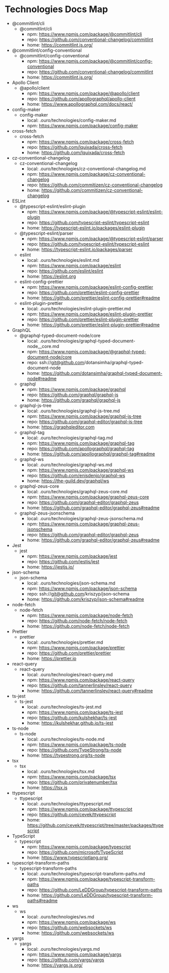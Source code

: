 # Technologies Docs Map

- @commitlint/cli
  - @commitlint/cli
    - npm: https://www.npmjs.com/package/@commitlint/cli
    - repo: https://github.com/conventional-changelog/commitlint
    - home: https://commitlint.js.org/
- @commitlint/config-conventional
  - @commitlint/config-conventional
    - npm: https://www.npmjs.com/package/@commitlint/config-conventional
    - repo: https://github.com/conventional-changelog/commitlint
    - home: https://commitlint.js.org/
- Apollo Client
  - @apollo/client
    - npm: https://www.npmjs.com/package/@apollo/client
    - repo: https://github.com/apollographql/apollo-client
    - home: https://www.apollographql.com/docs/react/
- config-maker
  - config-maker
    - local: .ouro/technologies/config-maker.md
    - npm: https://www.npmjs.com/package/config-maker
- cross-fetch
  - cross-fetch
    - npm: https://www.npmjs.com/package/cross-fetch
    - repo: https://github.com/lquixada/cross-fetch
    - home: https://github.com/lquixada/cross-fetch
- cz-conventional-changelog
  - cz-conventional-changelog
    - local: .ouro/technologies/cz-conventional-changelog.md
    - npm: https://www.npmjs.com/package/cz-conventional-changelog
    - repo: https://github.com/commitizen/cz-conventional-changelog
    - home: https://github.com/commitizen/cz-conventional-changelog
- ESLint
  - @typescript-eslint/eslint-plugin
    - npm: https://www.npmjs.com/package/@typescript-eslint/eslint-plugin
    - repo: https://github.com/typescript-eslint/typescript-eslint
    - home: https://typescript-eslint.io/packages/eslint-plugin
  - @typescript-eslint/parser
    - npm: https://www.npmjs.com/package/@typescript-eslint/parser
    - repo: https://github.com/typescript-eslint/typescript-eslint
    - home: https://typescript-eslint.io/packages/parser
  - eslint
    - local: .ouro/technologies/eslint.md
    - npm: https://www.npmjs.com/package/eslint
    - repo: https://github.com/eslint/eslint
    - home: https://eslint.org
  - eslint-config-prettier
    - npm: https://www.npmjs.com/package/eslint-config-prettier
    - repo: https://github.com/prettier/eslint-config-prettier
    - home: https://github.com/prettier/eslint-config-prettier#readme
  - eslint-plugin-prettier
    - local: .ouro/technologies/eslint-plugin-prettier.md
    - npm: https://www.npmjs.com/package/eslint-plugin-prettier
    - repo: https://github.com/prettier/eslint-plugin-prettier
    - home: https://github.com/prettier/eslint-plugin-prettier#readme
- GraphQL
  - @graphql-typed-document-node/core
    - local: .ouro/technologies/graphql-typed-document-node__core.md
    - npm: https://www.npmjs.com/package/@graphql-typed-document-node/core
    - repo: ssh://git@github.com/dotansimha/graphql-typed-document-node
    - home: https://github.com/dotansimha/graphql-typed-document-node#readme
  - graphql
    - npm: https://www.npmjs.com/package/graphql
    - repo: https://github.com/graphql/graphql-js
    - home: https://github.com/graphql/graphql-js
  - graphql-js-tree
    - local: .ouro/technologies/graphql-js-tree.md
    - npm: https://www.npmjs.com/package/graphql-js-tree
    - repo: https://github.com/graphql-editor/graphql-js-tree
    - home: https://graphqleditor.com
  - graphql-tag
    - local: .ouro/technologies/graphql-tag.md
    - npm: https://www.npmjs.com/package/graphql-tag
    - repo: https://github.com/apollographql/graphql-tag
    - home: https://github.com/apollographql/graphql-tag#readme
  - graphql-ws
    - local: .ouro/technologies/graphql-ws.md
    - npm: https://www.npmjs.com/package/graphql-ws
    - repo: https://github.com/enisdenjo/graphql-ws
    - home: https://the-guild.dev/graphql/ws
  - graphql-zeus-core
    - local: .ouro/technologies/graphql-zeus-core.md
    - npm: https://www.npmjs.com/package/graphql-zeus-core
    - repo: https://github.com/graphql-editor/graphql-zeus
    - home: https://github.com/graphql-editor/graphql-zeus#readme
  - graphql-zeus-jsonschema
    - local: .ouro/technologies/graphql-zeus-jsonschema.md
    - npm: https://www.npmjs.com/package/graphql-zeus-jsonschema
    - repo: https://github.com/graphql-editor/graphql-zeus
    - home: https://github.com/graphql-editor/graphql-zeus#readme
- Jest
  - jest
    - npm: https://www.npmjs.com/package/jest
    - repo: https://github.com/jestjs/jest
    - home: https://jestjs.io/
- json-schema
  - json-schema
    - local: .ouro/technologies/json-schema.md
    - npm: https://www.npmjs.com/package/json-schema
    - repo: ssh://git@github.com/kriszyp/json-schema
    - home: https://github.com/kriszyp/json-schema#readme
- node-fetch
  - node-fetch
    - npm: https://www.npmjs.com/package/node-fetch
    - repo: https://github.com/node-fetch/node-fetch
    - home: https://github.com/node-fetch/node-fetch
- Prettier
  - prettier
    - local: .ouro/technologies/prettier.md
    - npm: https://www.npmjs.com/package/prettier
    - repo: https://github.com/prettier/prettier
    - home: https://prettier.io
- react-query
  - react-query
    - local: .ouro/technologies/react-query.md
    - npm: https://www.npmjs.com/package/react-query
    - repo: https://github.com/tannerlinsley/react-query
    - home: https://github.com/tannerlinsley/react-query#readme
- ts-jest
  - ts-jest
    - local: .ouro/technologies/ts-jest.md
    - npm: https://www.npmjs.com/package/ts-jest
    - repo: https://github.com/kulshekhar/ts-jest
    - home: https://kulshekhar.github.io/ts-jest
- ts-node
  - ts-node
    - local: .ouro/technologies/ts-node.md
    - npm: https://www.npmjs.com/package/ts-node
    - repo: https://github.com/TypeStrong/ts-node
    - home: https://typestrong.org/ts-node
- tsx
  - tsx
    - local: .ouro/technologies/tsx.md
    - npm: https://www.npmjs.com/package/tsx
    - repo: https://github.com/privatenumber/tsx
    - home: https://tsx.is
- ttypescript
  - ttypescript
    - local: .ouro/technologies/ttypescript.md
    - npm: https://www.npmjs.com/package/ttypescript
    - repo: https://github.com/cevek/ttypescript
    - home: https://github.com/cevek/ttypescript/tree/master/packages/ttypescript
- TypeScript
  - typescript
    - npm: https://www.npmjs.com/package/typescript
    - repo: https://github.com/microsoft/TypeScript
    - home: https://www.typescriptlang.org/
- typescript-transform-paths
  - typescript-transform-paths
    - local: .ouro/technologies/typescript-transform-paths.md
    - npm: https://www.npmjs.com/package/typescript-transform-paths
    - repo: https://github.com/LeDDGroup/typescript-transform-paths
    - home: https://github.com/LeDDGroup/typescript-transform-paths#readme
- ws
  - ws
    - local: .ouro/technologies/ws.md
    - npm: https://www.npmjs.com/package/ws
    - repo: https://github.com/websockets/ws
    - home: https://github.com/websockets/ws
- yargs
  - yargs
    - local: .ouro/technologies/yargs.md
    - npm: https://www.npmjs.com/package/yargs
    - repo: https://github.com/yargs/yargs
    - home: https://yargs.js.org/